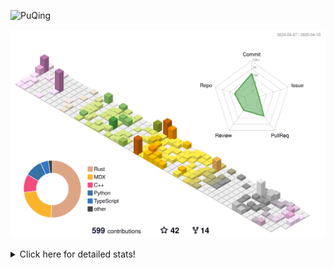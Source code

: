 ![PuQing](https://user-images.githubusercontent.com/27223114/171565019-9a56fae6-b08b-421f-99db-7e830da42371.png)

![](./profile-3d-contrib/profile-season-animate.svg)

<details>
<summary>Click here for detailed stats!</summary>

<!--START_SECTION:waka-->
![Lines of code](https://img.shields.io/badge/From%20Hello%20World%20I%27ve%20Written-2.0%20million%20lines%20of%20code-blue)

**🐱 My GitHub Data** 

> 📦 440.4 kB Used in GitHub's Storage 
 > 
> 🚫 Not Opted to Hire
 > 
> 📜 45 Public Repositories 
 > 
> 🔑 33 Private Repositories 
 > 
**I'm an Early 🐤** 

```text
🌞 Morning                675 commits         ██░░░░░░░░░░░░░░░░░░░░░░░   08.07 % 
🌆 Daytime                3587 commits        ███████████░░░░░░░░░░░░░░   42.91 % 
🌃 Evening                1927 commits        ██████░░░░░░░░░░░░░░░░░░░   23.05 % 
🌙 Night                  2171 commits        ██████░░░░░░░░░░░░░░░░░░░   25.97 % 
```


📊 **This Week I Spent My Time On** 

```text
💬 Programming Languages: 
CLI                      7 hrs 44 mins       ████░░░░░░░░░░░░░░░░░░░░░   17.80 % 
Other                    7 hrs 18 mins       ████░░░░░░░░░░░░░░░░░░░░░   16.82 % 
TeX                      4 hrs 23 mins       ███░░░░░░░░░░░░░░░░░░░░░░   10.11 % 
Markdown                 4 hrs 10 mins       ██░░░░░░░░░░░░░░░░░░░░░░░   09.61 % 
Searching                3 hrs 24 mins       ██░░░░░░░░░░░░░░░░░░░░░░░   07.86 % 

🔥 Editors: 
Arc                      15 hrs 51 mins      █████████░░░░░░░░░░░░░░░░   36.49 % 
VS Code                  11 hrs 7 mins       ██████░░░░░░░░░░░░░░░░░░░   25.59 % 
Ghostty                  7 hrs 44 mins       ████░░░░░░░░░░░░░░░░░░░░░   17.80 % 
Obsidian                 4 hrs 10 mins       ██░░░░░░░░░░░░░░░░░░░░░░░   09.61 % 
Telegram                 2 hrs 7 mins        █░░░░░░░░░░░░░░░░░░░░░░░░   04.89 % 

💻 Operating System: 
Mac                      37 hrs 21 mins      █████████████████████░░░░   85.92 % 
Linux                    3 hrs 10 mins       ██░░░░░░░░░░░░░░░░░░░░░░░   07.30 % 
WSL                      2 hrs 56 mins       ██░░░░░░░░░░░░░░░░░░░░░░░   06.78 % 
```


<!--END_SECTION:waka-->
</details>
